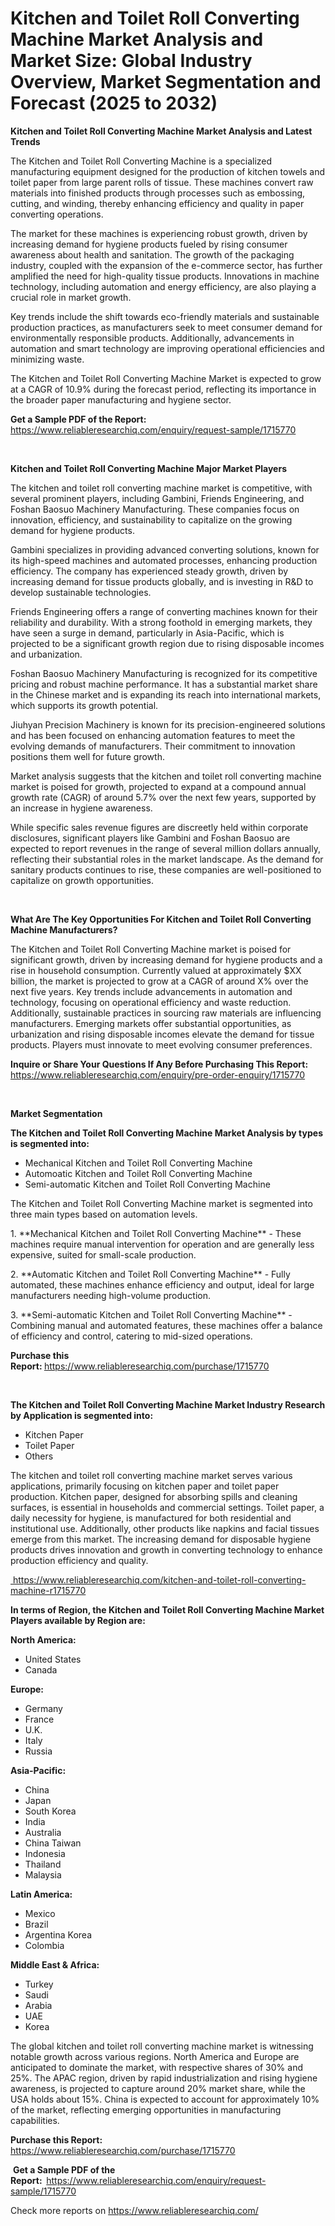 <p><h1>Kitchen and Toilet Roll Converting Machine Market Analysis and Market Size: Global Industry Overview, Market Segmentation and Forecast (2025 to 2032)</h1></p><p><strong>Kitchen and Toilet Roll Converting Machine Market Analysis and Latest Trends</strong></p>
<p><p>The Kitchen and Toilet Roll Converting Machine is a specialized manufacturing equipment designed for the production of kitchen towels and toilet paper from large parent rolls of tissue. These machines convert raw materials into finished products through processes such as embossing, cutting, and winding, thereby enhancing efficiency and quality in paper converting operations.</p><p>The market for these machines is experiencing robust growth, driven by increasing demand for hygiene products fueled by rising consumer awareness about health and sanitation. The growth of the packaging industry, coupled with the expansion of the e-commerce sector, has further amplified the need for high-quality tissue products. Innovations in machine technology, including automation and energy efficiency, are also playing a crucial role in market growth.</p><p>Key trends include the shift towards eco-friendly materials and sustainable production practices, as manufacturers seek to meet consumer demand for environmentally responsible products. Additionally, advancements in automation and smart technology are improving operational efficiencies and minimizing waste.</p><p>The Kitchen and Toilet Roll Converting Machine Market is expected to grow at a CAGR of 10.9% during the forecast period, reflecting its importance in the broader paper manufacturing and hygiene sector.</p></p>
<p><strong>Get a Sample PDF of the Report:&nbsp;</strong> <a href="https://www.reliableresearchiq.com/enquiry/request-sample/1715770?utm_campaign=1842&utm_medium=2&utm_source=Github&utm_content=ia&utm_term=12012025&utm_id=kitchen-and-toilet-roll-converting-machine">https://www.reliableresearchiq.com/enquiry/request-sample/1715770</a></p>
<p>&nbsp;</p>
<p><strong>Kitchen and Toilet Roll Converting Machine Major Market Players</strong></p>
<p><p>The kitchen and toilet roll converting machine market is competitive, with several prominent players, including Gambini, Friends Engineering, and Foshan Baosuo Machinery Manufacturing. These companies focus on innovation, efficiency, and sustainability to capitalize on the growing demand for hygiene products.</p><p>Gambini specializes in providing advanced converting solutions, known for its high-speed machines and automated processes, enhancing production efficiency. The company has experienced steady growth, driven by increasing demand for tissue products globally, and is investing in R&D to develop sustainable technologies.</p><p>Friends Engineering offers a range of converting machines known for their reliability and durability. With a strong foothold in emerging markets, they have seen a surge in demand, particularly in Asia-Pacific, which is projected to be a significant growth region due to rising disposable incomes and urbanization.</p><p>Foshan Baosuo Machinery Manufacturing is recognized for its competitive pricing and robust machine performance. It has a substantial market share in the Chinese market and is expanding its reach into international markets, which supports its growth potential.</p><p>Jiuhyan Precision Machinery is known for its precision-engineered solutions and has been focused on enhancing automation features to meet the evolving demands of manufacturers. Their commitment to innovation positions them well for future growth.</p><p>Market analysis suggests that the kitchen and toilet roll converting machine market is poised for growth, projected to expand at a compound annual growth rate (CAGR) of around 5.7% over the next few years, supported by an increase in hygiene awareness.</p><p>While specific sales revenue figures are discreetly held within corporate disclosures, significant players like Gambini and Foshan Baosuo are expected to report revenues in the range of several million dollars annually, reflecting their substantial roles in the market landscape. As the demand for sanitary products continues to rise, these companies are well-positioned to capitalize on growth opportunities.</p></p>
<p>&nbsp;</p>
<p><strong>What Are The Key Opportunities For Kitchen and Toilet Roll Converting Machine Manufacturers?</strong></p>
<p><p>The Kitchen and Toilet Roll Converting Machine market is poised for significant growth, driven by increasing demand for hygiene products and a rise in household consumption. Currently valued at approximately $XX billion, the market is projected to grow at a CAGR of around X% over the next five years. Key trends include advancements in automation and technology, focusing on operational efficiency and waste reduction. Additionally, sustainable practices in sourcing raw materials are influencing manufacturers. Emerging markets offer substantial opportunities, as urbanization and rising disposable incomes elevate the demand for tissue products. Players must innovate to meet evolving consumer preferences.</p></p>
<p><strong>Inquire or Share Your Questions If Any Before Purchasing This Report:</strong> <a href="https://www.reliableresearchiq.com/enquiry/pre-order-enquiry/1715770?utm_campaign=1842&utm_medium=2&utm_source=Github&utm_content=ia&utm_term=12012025&utm_id=kitchen-and-toilet-roll-converting-machine">https://www.reliableresearchiq.com/enquiry/pre-order-enquiry/1715770</a></p>
<p>&nbsp;</p>
<p><strong>Market Segmentation</strong></p>
<p><strong>The Kitchen and Toilet Roll Converting Machine Market Analysis by types is segmented into:</strong></p>
<p><ul><li>Mechanical Kitchen and Toilet Roll Converting Machine</li><li>Automoatic Kitchen and Toilet Roll Converting Machine</li><li>Semi-automatic Kitchen and Toilet Roll Converting Machine</li></ul></p>
<p><p>The Kitchen and Toilet Roll Converting Machine market is segmented into three main types based on automation levels. </p><p>1. **Mechanical Kitchen and Toilet Roll Converting Machine** - These machines require manual intervention for operation and are generally less expensive, suited for small-scale production. </p><p>2. **Automatic Kitchen and Toilet Roll Converting Machine** - Fully automated, these machines enhance efficiency and output, ideal for large manufacturers needing high-volume production. </p><p>3. **Semi-automatic Kitchen and Toilet Roll Converting Machine** - Combining manual and automated features, these machines offer a balance of efficiency and control, catering to mid-sized operations.</p></p>
<p><strong>Purchase this Report:&nbsp;</strong><a href="https://www.reliableresearchiq.com/purchase/1715770?utm_campaign=1842&utm_medium=2&utm_source=Github&utm_content=ia&utm_term=12012025&utm_id=kitchen-and-toilet-roll-converting-machine">https://www.reliableresearchiq.com/purchase/1715770</a></p>
<p>&nbsp;</p>
<p><strong>The Kitchen and Toilet Roll Converting Machine Market Industry Research by Application is segmented into:</strong></p>
<p><ul><li>Kitchen Paper</li><li>Toilet Paper</li><li>Others</li></ul></p>
<p><p>The kitchen and toilet roll converting machine market serves various applications, primarily focusing on kitchen paper and toilet paper production. Kitchen paper, designed for absorbing spills and cleaning surfaces, is essential in households and commercial settings. Toilet paper, a daily necessity for hygiene, is manufactured for both residential and institutional use. Additionally, other products like napkins and facial tissues emerge from this market. The increasing demand for disposable hygiene products drives innovation and growth in converting technology to enhance production efficiency and quality.</p></p>
<p><a href="https://www.reliableresearchiq.com/kitchen-and-toilet-roll-converting-machine-r1715770?utm_campaign=1842&utm_medium=2&utm_source=Github&utm_content=ia&utm_term=12012025&utm_id=kitchen-and-toilet-roll-converting-machine">&nbsp;https://www.reliableresearchiq.com/kitchen-and-toilet-roll-converting-machine-r1715770</a></p>
<p><strong>In terms of Region, the Kitchen and Toilet Roll Converting Machine Market Players available by Region are:</strong></p>
<p>
    <p> <strong> North America: </strong>
        <ul>
            <li>United States</li>
            <li>Canada</li>
        </ul>
        </p> 
    <p> <strong> Europe: </strong>
        <ul>
            <li>Germany</li>
            <li>France</li>
            <li>U.K.</li>
            <li>Italy</li>
            <li>Russia</li>
        </ul>
        </p> 
    <p> <strong> Asia-Pacific: </strong>
        <ul>
            <li>China</li>
            <li>Japan</li>
            <li>South Korea</li>
            <li>India</li>
            <li>Australia</li>
            <li>China Taiwan</li>
            <li>Indonesia</li>
            <li>Thailand</li>
            <li>Malaysia</li>
        </ul>
        </p> 
    <p> <strong> Latin America: </strong>
        <ul>
            <li>Mexico</li>
            <li>Brazil</li>
            <li>Argentina Korea</li>
            <li>Colombia</li>
        </ul>
        </p> 
    <p> <strong> Middle East & Africa: </strong>
        <ul>
            <li>Turkey</li>
            <li>Saudi</li>
            <li>Arabia</li>
            <li>UAE</li>
            <li>Korea</li>
        </ul>
    </p>
    </p>
<p><p>The global kitchen and toilet roll converting machine market is witnessing notable growth across various regions. North America and Europe are anticipated to dominate the market, with respective shares of 30% and 25%. The APAC region, driven by rapid industrialization and rising hygiene awareness, is projected to capture around 20% market share, while the USA holds about 15%. China is expected to account for approximately 10% of the market, reflecting emerging opportunities in manufacturing capabilities.</p></p>
<p><strong>Purchase this Report: </strong><a href="https://www.reliableresearchiq.com/purchase/1715770?utm_campaign=1842&utm_medium=2&utm_source=Github&utm_content=ia&utm_term=12012025&utm_id=kitchen-and-toilet-roll-converting-machine">https://www.reliableresearchiq.com/purchase/1715770</a></p>
<p>&nbsp;<strong>Get a Sample PDF of the Report:&nbsp;&nbsp;</strong><a href="https://www.reliableresearchiq.com/enquiry/request-sample/1715770?utm_campaign=1842&utm_medium=2&utm_source=Github&utm_content=ia&utm_term=12012025&utm_id=kitchen-and-toilet-roll-converting-machine">https://www.reliableresearchiq.com/enquiry/request-sample/1715770</a></p>
<p><strong></strong></p>
<p>Check more reports on <a href="https://www.reliableresearchiq.com/?utm_campaign=1842&utm_medium=2&utm_source=Github&utm_content=ia&utm_term=12012025&utm_id=kitchen-and-toilet-roll-converting-machine">https://www.reliableresearchiq.com/</a></p>